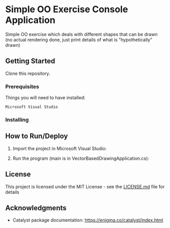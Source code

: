 # Simple OO Exercise Console Application
Simple OO exercise which deals with different shapes that can be drawn (no actual rendering done, just print details of what is "hypothetically" drawn)

## Getting Started

Clone this repository.

### Prerequisites

Things you will need to have installed:
```
Microsoft Visual Studio
```

### Installing


## How to Run/Deploy

1. Import the project in Microsoft Visual Studio:

2. Run the program (main is in VectorBasedDrawingApplication.cs):

## License

This project is licensed under the MIT License - see the [LICENSE.md](https://github.com/kdbalabanov/csharp-oo-exercise-console-application/blob/master/LICENSE) file for details

## Acknowledgments

* Catalyst package documentation: https://enigma.co/catalyst/index.html

